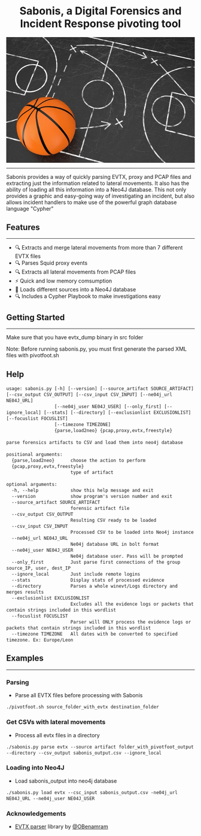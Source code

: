 <div align="center">
 <p>
  <h1>
   Sabonis, a Digital Forensics and Incident Response pivoting tool
  </h1>
 </p>
<img style="padding:0;vertical-align:bottom;" src="sabonis.jpg"/>
</div>

---
Sabonis provides a way of quickly parsing EVTX, proxy and PCAP files and extracting just the information related to lateral movements.
It also has the ability of loading all this information into a Neo4J database. This not only provides a graphic and easy-going way of investigating an incident, but also allows incident handlers to make use of the powerful graph database language "Cypher"

## Features
---

 - :mag: Extracts and merge lateral movements from more than 7 different EVTX files
 - :mag: Parses Squid proxy events
 - :mag: Extracts all lateral movements from PCAP files
 - :zap: Quick and low memory comsumption
 - :bookmark_tabs: Loads different sources into a Neo4J database 
 - :mag: Includes a Cypher Playbook to make investigations easy


## Getting Started
---
Make sure that you have evtx_dump binary in src folder

Note: Before running sabonis.py, you must first generate the parsed XML files with pivotfoot.sh

## Help

```
usage: sabonis.py [-h] [--version] [--source_artifact SOURCE_ARTIFACT] [--csv_output CSV_OUTPUT] [--csv_input CSV_INPUT] [--ne04j_url NE04J_URL]
                  [--ne04j_user NE04J_USER] [--only_first] [--ignore_local] [--stats] [--directory] [--exclusionlist EXCLUSIONLIST] [--focuslist FOCUSLIST]
                  [--timezone TIMEZONE]
                  {parse,load2neo} {pcap,proxy,evtx,freestyle}

parse forensics artifacts to CSV and load them into neo4j database

positional arguments:
  {parse,load2neo}      choose the action to perform
  {pcap,proxy,evtx,freestyle}
                        type of artifact

optional arguments:
  -h, --help            show this help message and exit
  --version             show program's version number and exit
  --source_artifact SOURCE_ARTIFACT
                        forensic artifact file
  --csv_output CSV_OUTPUT
                        Resulting CSV ready to be loaded
  --csv_input CSV_INPUT
                        Processed CSV to be loaded into Neo4j instance
  --ne04j_url NE04J_URL
                        Ne04j database URL in bolt format
  --ne04j_user NE04J_USER
                        Ne04j database user. Pass will be prompted
  --only_first          Just parse first connections of the group source_IP, user, dest_IP
  --ignore_local        Just include remote logins
  --stats               Display stats of processed evidence
  --directory           Parses a whole winevt/Logs directory and merges results
  --exclusionlist EXCLUSIONLIST
                        Excludes all the evidence logs or packets that contain strings included in this wordlist
  --focuslist FOCUSLIST
                        Parser will ONLY process the evidence logs or packets that contain strings included in this wordlist
  --timezone TIMEZONE   All dates with be converted to specified timezone. Ex: Europe/Leon

```

## Examples
---
### Parsing

   * Parse all EVTX files before processing with Sabonis

    ./pivotfoot.sh source_folder_with_evtx destination_folder



### Get CSVs with lateral movements

   * Process all evtx files in a directory

    ./sabonis.py parse evtx --source artifact folder_with_pivotfoot_output --directory --csv_output sabonis_output.csv --ignore_local

### Loading into Neo4J

   * Load sabonis_output into neo4j database

    ./sabonis.py load evtx --csc_input sabonis_output.csv -ne04j_url NE04J_URL --ne04j_user NE04J_USER


### Acknowledgements
 - [EVTX parser](https://github.com/omerbenamram/evtx) library by [@OBenamram](https://twitter.com/obenamram?lang=en)


